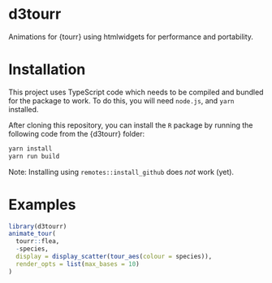
<!-- README.md is generated from README.Rmd. Please edit that file -->

# d3tourr

Animations for {tourr} using htmlwidgets for performance and
portability.

# Installation

This project uses TypeScript code which needs to be compiled and bundled
for the package to work. To do this, you will need `node.js`, and `yarn`
installed.

After cloning this repository, you can install the `R` package by
running the following code from the {d3tourr} folder:

``` bash
yarn install
yarn run build
```

Note: Installing using `remotes::install_github` does *not* work (yet).

# Examples

``` r
library(d3tourr)
animate_tour(
  tourr::flea,
  -species,
  display = display_scatter(tour_aes(colour = species)),
  render_opts = list(max_bases = 10)
)
```
